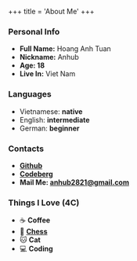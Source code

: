 +++
title = 'About Me'
+++

### Personal Info
+ **Full Name:** Hoang Anh Tuan
+ **Nickname:** Anhub
+ **Age: 18**
+ **Live In:** Viet Nam

### Languages
+ Vietnamese: **native**
+ English: **intermediate**
+ German: **beginner**

### Contacts
+ **[Github](https://github.com/anhub2821)**
+ **[Codeberg](https://codeberg.org/anht3301)**
+ **Mail Me: [anhub2821@gmail.com](mailto:anhub2821@gmail.com)**

### Things I Love (4C)
+ :coffee: **Coffee**
+ :thinking: **[Chess](https://lichess.org/@/ReWa211)**
+ :cat: **Cat**
+ :computer: **Coding**
